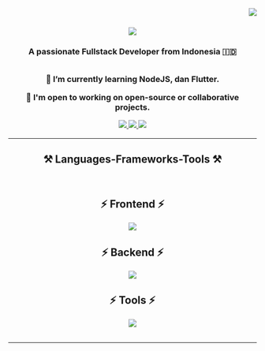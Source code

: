 <img align="right" src="https://visitor-badge.laobi.icu/badge?page_id=Andragons.Andragons" />

<h1 align="center">
  <img src="https://readme-typing-svg.herokuapp.com?font=Righteous&size=35&center=true&vCenter=true&width=500&height=70&duration=4000&lines=Hi+There!%F0%9F%91%8B;I'm+Ramanda+Kholisandra!" /></a>
</h1>

<h3 align="center">A passionate Fullstack Developer from Indonesia 🇮🇩</h

<br/><br/>

<div align="center">


 🌱 I’m currently learning **NodeJS**, dan **Flutter**.

 👯 I'm open to working on open-source or collaborative projects.


 </div>

<div align="center">
  <a href="mailto:ramandakholisandra123@gmail.com">
    <img src="https://img.shields.io/badge/Gmail-333333?style=for-the-badge&logo=gmail&logoColor=red" />
  </a>
  <a href="https://www.linkedin.com/in/ramanda-kholisandra/" target="_blank">
    <img src="https://img.shields.io/badge/LinkedIn-0077B5?style=for-the-badge&logo=linkedin&logoColor=white" target="_blank" />
  </a>
  <a href="https://www.canva.com/design/DAGKXrARwQA/BoxMTn3xIajE6RuOD1mnxg/edit?utm_content=DAGKXrARwQA&utm_campaign=designshare&utm_medium=link2&utm_source=sharebutton" target="_blank">
     <img src="https://img.shields.io/badge/Portfolio-FF5722?style=for-the-badge&logo=todoist&logoColor=white" target="_blank" /> <!-- sqlite, safari, google-chrome are other good icon options -->
  </a>
</div>

 <hr/>

<h2 align="center">⚒️ Languages-Frameworks-Tools ⚒️</h2>
<br/>
<div align="center">
    <h2 align="center">⚡ Frontend ⚡</h2>
    <img src="https://skillicons.dev/icons?i=html,css,javascript,bootstrap,vue" /><br>
</div>
<div align="center">
    <h2 align="center">⚡ Backend ⚡</h2>
    <img src="https://skillicons.dev/icons?i=php,python,nodejs,laravel,flask,mysql,postgres" /><br>
</div>
<div align="center">
    <h2 align="center">⚡ Tools ⚡</h2>
  <img src="https://skillicons.dev/icons?i=vscode,github,git" /><br>
</div>

<br/>
<hr/>
